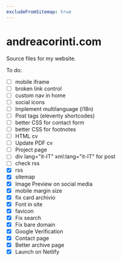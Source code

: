 ```yaml
---
excludeFromSitemap: true
---
```


# andreacorinti.com

Source files for my website.

To do:

- [ ] mobile iframe
- [ ] broken link control
- [ ] custom nav in home
- [ ] social icons
- [ ] Implement multilanguage (i18n)
- [ ] Post tags (eleventy shortcodes)
- [ ] better CSS for contact form
- [ ] better CSS for footnotes
- [ ] HTML cv
- [ ] Update PDF cv
- [ ] Project page
- [ ] div lang="it-IT" xml:lang="it-IT" for post
- [ ] check rss
- [x] rss
- [x] sitemap
- [x] Image Preview on social media
- [x] mobile margin size
- [x] fix card archivio
- [x] Font in site
- [x] favicon
- [x] Fix search
- [x] Fix bare domain
- [x] Google Verification
- [x] Contact page
- [x] Better archive page
- [x] Launch on Netlify
